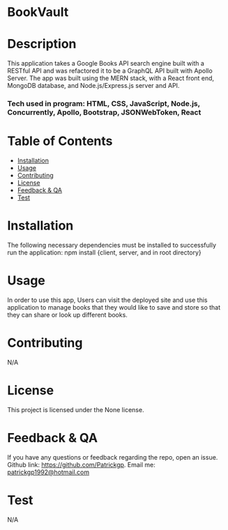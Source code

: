 # BookVault

##

# Description

This application takes a Google Books API search engine built with a RESTful API and was refactored it to be a GraphQL API built with Apollo Server. The app was built using the MERN stack, with a React front end, MongoDB database, and Node.js/Express.js server and API.

### Tech used in program: HTML, CSS, JavaScript, Node.js, Concurrently, Apollo, Bootstrap, JSONWebToken, React

# Table of Contents

- [Installation](#installation)
- [Usage](#usage)
- [Contributing](#contributing)
- [License](#license)
- [Feedback & QA](#questions)
- [Test](#test)

# Installation

The following necessary dependencies must be installed to successfully run the application: npm install {client, server, and in root directory}

# Usage

In order to use this app, Users can visit the deployed site and use this application to manage books that they would like to save and store so that they can share or look up different books.

# Contributing

N/A

# License

This project is licensed under the None license.

##

###

# Feedback & QA

If you have any questions or feedback regarding the repo, open an issue.
Github link: https://github.com/Patrickgp.
Email me: patrickgp1992@hotmail.com

# Test

N/A
